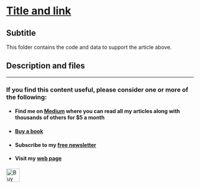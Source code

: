 # [Title and link](#link)

## Subtitle


This folder contains the code and data to support the article above.


## Description and files



---
### If you find this content useful, please consider one or more of the following:

-  #### Find me on  [Medium](https://medium.com/@alan-jones) where you can read all my articles along with thousands of others for $5 a month  
-  #### [Buy a book](https://alanjones.gumroad.com/)
-  #### Subscribe to my [free newsletter](https://technofile.substack.com/)
-  #### Visit my [web page](alanjones2.github.io)

<a href='https://ko-fi.com/M4M64THKG' target='_blank'><img height='36' style='border:0px;height:36px;' src='https://storage.ko-fi.com/cdn/kofi2.png?v=3' border='0' alt='Buy Me a Coffee at ko-fi.com' /></a>